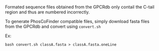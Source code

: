Formated sequence files obtained from the GPCRdb only contail the C-tail region and thus are numbered incorrectly.

To generate PhosCoFinder compatible files, simply download fasta files from the GPCRdb and convert using `convert.sh`

Ex:
```
bash convert.sh classA.fasta > classA.fasta.oneLine
```
